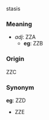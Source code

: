 stasis
### Meaning
+ _adj_: ZZA
    + __eg__: ZZB

### Origin

ZZC

### Synonym

__eg__: ZZD

+ ZZE


